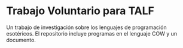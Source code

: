 # Trabajo Voluntario para TALF
Un trabajo de investigación sobre los lenguajes de programación esotéricos.
El repositorio incluye programas en el lenguaje COW y un documento.
